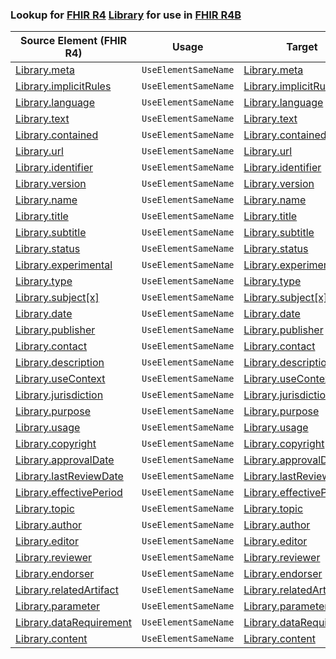 ### Lookup for [FHIR R4](https://hl7.org/fhir/R4/) [Library](https://hl7.org/fhir/R4/Library.html) for use in [FHIR R4B](https://hl7.org/fhir/R4B/)

| Source Element (FHIR R4) | Usage | Target |
| -------------- | ----- | ------ |
| [Library.meta](https://hl7.org/fhir/R4/Library.html#resource) | `UseElementSameName` | [Library.meta](https://hl7.org/fhir/R4B/Library.html#resource) |
| [Library.implicitRules](https://hl7.org/fhir/R4/Library.html#resource) | `UseElementSameName` | [Library.implicitRules](https://hl7.org/fhir/R4B/Library.html#resource) |
| [Library.language](https://hl7.org/fhir/R4/Library.html#resource) | `UseElementSameName` | [Library.language](https://hl7.org/fhir/R4B/Library.html#resource) |
| [Library.text](https://hl7.org/fhir/R4/Library.html#resource) | `UseElementSameName` | [Library.text](https://hl7.org/fhir/R4B/Library.html#resource) |
| [Library.contained](https://hl7.org/fhir/R4/Library.html#resource) | `UseElementSameName` | [Library.contained](https://hl7.org/fhir/R4B/Library.html#resource) |
| [Library.url](https://hl7.org/fhir/R4/Library.html#resource) | `UseElementSameName` | [Library.url](https://hl7.org/fhir/R4B/Library.html#resource) |
| [Library.identifier](https://hl7.org/fhir/R4/Library.html#resource) | `UseElementSameName` | [Library.identifier](https://hl7.org/fhir/R4B/Library.html#resource) |
| [Library.version](https://hl7.org/fhir/R4/Library.html#resource) | `UseElementSameName` | [Library.version](https://hl7.org/fhir/R4B/Library.html#resource) |
| [Library.name](https://hl7.org/fhir/R4/Library.html#resource) | `UseElementSameName` | [Library.name](https://hl7.org/fhir/R4B/Library.html#resource) |
| [Library.title](https://hl7.org/fhir/R4/Library.html#resource) | `UseElementSameName` | [Library.title](https://hl7.org/fhir/R4B/Library.html#resource) |
| [Library.subtitle](https://hl7.org/fhir/R4/Library.html#resource) | `UseElementSameName` | [Library.subtitle](https://hl7.org/fhir/R4B/Library.html#resource) |
| [Library.status](https://hl7.org/fhir/R4/Library.html#resource) | `UseElementSameName` | [Library.status](https://hl7.org/fhir/R4B/Library.html#resource) |
| [Library.experimental](https://hl7.org/fhir/R4/Library.html#resource) | `UseElementSameName` | [Library.experimental](https://hl7.org/fhir/R4B/Library.html#resource) |
| [Library.type](https://hl7.org/fhir/R4/Library.html#resource) | `UseElementSameName` | [Library.type](https://hl7.org/fhir/R4B/Library.html#resource) |
| [Library.subject[x]](https://hl7.org/fhir/R4/Library.html#resource) | `UseElementSameName` | [Library.subject[x]](https://hl7.org/fhir/R4B/Library.html#resource) |
| [Library.date](https://hl7.org/fhir/R4/Library.html#resource) | `UseElementSameName` | [Library.date](https://hl7.org/fhir/R4B/Library.html#resource) |
| [Library.publisher](https://hl7.org/fhir/R4/Library.html#resource) | `UseElementSameName` | [Library.publisher](https://hl7.org/fhir/R4B/Library.html#resource) |
| [Library.contact](https://hl7.org/fhir/R4/Library.html#resource) | `UseElementSameName` | [Library.contact](https://hl7.org/fhir/R4B/Library.html#resource) |
| [Library.description](https://hl7.org/fhir/R4/Library.html#resource) | `UseElementSameName` | [Library.description](https://hl7.org/fhir/R4B/Library.html#resource) |
| [Library.useContext](https://hl7.org/fhir/R4/Library.html#resource) | `UseElementSameName` | [Library.useContext](https://hl7.org/fhir/R4B/Library.html#resource) |
| [Library.jurisdiction](https://hl7.org/fhir/R4/Library.html#resource) | `UseElementSameName` | [Library.jurisdiction](https://hl7.org/fhir/R4B/Library.html#resource) |
| [Library.purpose](https://hl7.org/fhir/R4/Library.html#resource) | `UseElementSameName` | [Library.purpose](https://hl7.org/fhir/R4B/Library.html#resource) |
| [Library.usage](https://hl7.org/fhir/R4/Library.html#resource) | `UseElementSameName` | [Library.usage](https://hl7.org/fhir/R4B/Library.html#resource) |
| [Library.copyright](https://hl7.org/fhir/R4/Library.html#resource) | `UseElementSameName` | [Library.copyright](https://hl7.org/fhir/R4B/Library.html#resource) |
| [Library.approvalDate](https://hl7.org/fhir/R4/Library.html#resource) | `UseElementSameName` | [Library.approvalDate](https://hl7.org/fhir/R4B/Library.html#resource) |
| [Library.lastReviewDate](https://hl7.org/fhir/R4/Library.html#resource) | `UseElementSameName` | [Library.lastReviewDate](https://hl7.org/fhir/R4B/Library.html#resource) |
| [Library.effectivePeriod](https://hl7.org/fhir/R4/Library.html#resource) | `UseElementSameName` | [Library.effectivePeriod](https://hl7.org/fhir/R4B/Library.html#resource) |
| [Library.topic](https://hl7.org/fhir/R4/Library.html#resource) | `UseElementSameName` | [Library.topic](https://hl7.org/fhir/R4B/Library.html#resource) |
| [Library.author](https://hl7.org/fhir/R4/Library.html#resource) | `UseElementSameName` | [Library.author](https://hl7.org/fhir/R4B/Library.html#resource) |
| [Library.editor](https://hl7.org/fhir/R4/Library.html#resource) | `UseElementSameName` | [Library.editor](https://hl7.org/fhir/R4B/Library.html#resource) |
| [Library.reviewer](https://hl7.org/fhir/R4/Library.html#resource) | `UseElementSameName` | [Library.reviewer](https://hl7.org/fhir/R4B/Library.html#resource) |
| [Library.endorser](https://hl7.org/fhir/R4/Library.html#resource) | `UseElementSameName` | [Library.endorser](https://hl7.org/fhir/R4B/Library.html#resource) |
| [Library.relatedArtifact](https://hl7.org/fhir/R4/Library.html#resource) | `UseElementSameName` | [Library.relatedArtifact](https://hl7.org/fhir/R4B/Library.html#resource) |
| [Library.parameter](https://hl7.org/fhir/R4/Library.html#resource) | `UseElementSameName` | [Library.parameter](https://hl7.org/fhir/R4B/Library.html#resource) |
| [Library.dataRequirement](https://hl7.org/fhir/R4/Library.html#resource) | `UseElementSameName` | [Library.dataRequirement](https://hl7.org/fhir/R4B/Library.html#resource) |
| [Library.content](https://hl7.org/fhir/R4/Library.html#resource) | `UseElementSameName` | [Library.content](https://hl7.org/fhir/R4B/Library.html#resource) |
